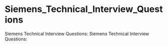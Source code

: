 # Siemens_Technical_Interview_Questions
Siemens Technical Interview Questions: Siemens Technical Interview Questions:
